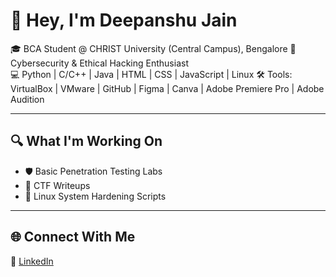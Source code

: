 # 👋 Hey, I'm Deepanshu Jain

🎓 BCA Student @ CHRIST University (Central Campus), Bengalore
🔐 Cybersecurity & Ethical Hacking Enthusiast  
💻 Python | C/C++ | Java | HTML | CSS | JavaScript | Linux 
🛠️ Tools: VirtualBox | VMware | GitHub | Figma | Canva | Adobe Premiere Pro | Adobe Audition

---

## 🔍 What I'm Working On
- 🛡️ Basic Penetration Testing Labs
- 🧩 CTF Writeups
- 🐧 Linux System Hardening Scripts

---

## 🌐 Connect With Me
💼 [LinkedIn](https://www.linkedin.com/in/deepanshu0601/) 
